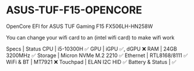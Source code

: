 # ASUS-TUF-F15-OPENCORE
OpenCore EFI for ASUS TUF Gaming F15 FX506LH-HN258W

You can change your wifi card to an (intel wifi card) to make wifi work
                    
Specs  | Status
CPU  | i5-10300H :white_check_mark:
GPU  | iGPU :white_check_mark:, dGPU :x:
RAM  | 24GB 3200MHz :white_check_mark: 
Storage  | Micron NVMe M.2 2210 :white_check_mark:
Ethernet  | RTL8168/8111 :white_check_mark:
WiFi & BT  | MT7921 :x:
Touchpad  | ELAN I2C HID :white_check_mark:
Battery & Status | :white_check_mark:
